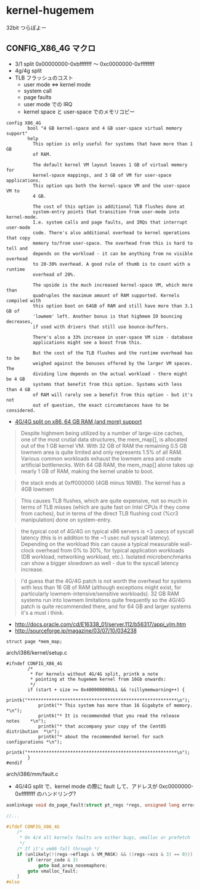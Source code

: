 # kernel-hugemem

32bit つらぽよー

## CONFIG_X86_4G マクロ

 * 3/1 split 0x00000000-0xbfffffff 〜 0xc0000000-0xffffffff
 * 4g/4g split
 * TLB フラッシュのコスト
    * user mode <=> kernel mode
    * system call
    * page faults
    * user mode での IRQ
    * kernel space と user-space でのメモリコピー

```
config X86_4G
        bool "4 GB kernel-space and 4 GB user-space virtual memory support"
        help
          This option is only useful for systems that have more than 1 GB
          of RAM.

          The default kernel VM layout leaves 1 GB of virtual memory for
          kernel-space mappings, and 3 GB of VM for user-space applications.
          This option ups both the kernel-space VM and the user-space VM to
          4 GB.

          The cost of this option is additional TLB flushes done at
          system-entry points that transition from user-mode into kernel-mode.
          I.e. system calls and page faults, and IRQs that interrupt user-mode
          code. There's also additional overhead to kernel operations that copy
          memory to/from user-space. The overhead from this is hard to tell and
          depends on the workload - it can be anything from no visible overhead
          to 20-30% overhead. A good rule of thumb is to count with a runtime
          overhead of 20%.

          The upside is the much increased kernel-space VM, which more than
          quadruples the maximum amount of RAM supported. Kernels compiled with
          this option boot on 64GB of RAM and still have more than 3.1 GB of
          'lowmem' left. Another bonus is that highmem IO bouncing decreases,
          if used with drivers that still use bounce-buffers.

          There's also a 33% increase in user-space VM size - database
          applications might see a boost from this.

          But the cost of the TLB flushes and the runtime overhead has to be
          weighed against the bonuses offered by the larger VM spaces. The
          dividing line depends on the actual workload - there might be 4 GB
          systems that benefit from this option. Systems with less than 4 GB
          of RAM will rarely see a benefit from this option - but it's not
          out of question, the exact circumstances have to be considered.
```

 * [4G/4G split on x86, 64 GB RAM (and more) support](http://lwn.net/Articles/39283/)

> Despite highmem being utilized by a number of large-size
> caches, one of the most crutial data structures, the mem_map[], is
> allocated out of the 1 GB kernel VM. With 32 GB of RAM the remaining 0.5
> GB lowmem area is quite limited and only represents 1.5% of all RAM.
> Various common workloads exhaust the lowmem area and create artificial
> bottlenecks. With 64 GB RAM, the mem_map[] alone takes up nearly 1 GB of
> RAM, making the kernel unable to boot.

> the stack ends at 0xff000000 (4GB minus 16MB). The kernel has a 4GB lowmem

>  This causes TLB
> flushes, which are quite expensive, not so much in terms of TLB misses
> (which are quite fast on Intel CPUs if they come from caches), but in
> terms of the direct TLB flushing cost (%cr3 manipulation) done on
> system-entry.

> the typical cost of 4G/4G on typical x86 servers is +3 usecs of syscall
> latency (this is in addition to the ~1 usec null syscall latency).
> Depending on the workload this can cause a typical measurable wall-clock
> overhead from 0% to 30%, for typical application workloads (DB workload,
> networking workload, etc.). Isolated microbenchmarks can show a bigger
> slowdown as well - due to the syscall latency increase.
 
> i'd guess that the 4G/4G patch is not worth the overhead for systems with
> less than 16 GB of RAM (although exceptions might exist, for particularly
> lowmem-intensive/sensitive workloads). 32 GB RAM systems run into lowmem
> limitations quite frequently so the 4G/4G patch is quite recommended
> there, and for 64 GB and larger systems it's a must i think.

 * http://docs.oracle.com/cd/E16338_01/server.112/b56317/appi_vlm.htm
 * http://sourceforge.jp/magazine/03/07/10/034238

```
struct page *mem_map;
```

arch/i386/kernel/setup.c

```
#ifndef CONFIG_X86_4G
		/*
		 * For kernels without 4G/4G split, printk a note
		 * pointing at the hugemem kernel from 16Gb onwards:
		 */
		if (start + size >= 0x400000000ULL && !sillymemwarning++) {
			printk("********************************************************\n");
			printk("* This system has more than 16 Gigabyte of memory.     *\n");
			printk("* It is recommended that you read the release notes    *\n");
			printk("* that accompany your copy of the CentOS distribution  *\n");
			printk("* about the recommended kernel for such configurations *\n");
			printk("********************************************************\n");		
		}
#endif
```

arch/i386/mm/fault.c

 * 4G/4G split で、kernel mode の際に fault して、アドレスが 0xc0000000-0xffffffff のハンドリング?

```c
asmlinkage void do_page_fault(struct pt_regs *regs, unsigned long error_code) {

//...

#ifdef CONFIG_X86_4G
	/*
	 * On 4/4 all kernels faults are either bugs, vmalloc or prefetch
	 */
	/* If it's vm86 fall through */
	if (unlikely(!(regs->eflags & VM_MASK) && ((regs->xcs & 3) == 0))) {
		if (error_code & 3)
			goto bad_area_nosemaphore;
		goto vmalloc_fault;
	}
#else
```